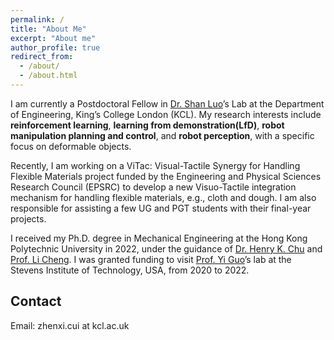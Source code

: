```yaml
---
permalink: /
title: "About Me"
excerpt: "About me"
author_profile: true
redirect_from: 
  - /about/
  - /about.html
---
```


I am currently a Postdoctoral Fellow in [Dr. Shan Luo](https://shanluo.github.io/)’s Lab at the Department of Engineering, King’s College London (KCL). My research interests include **reinforcement learning**, **learning from demonstration(LfD)**, **robot manipulation planning and control**, and **robot perception**, with a specific focus on deformable objects.

Recently, I am working on a ViTac: Visual-Tactile Synergy for Handling Flexible Materials project funded by the Engineering and Physical Sciences Research Council (EPSRC) to develop a new Visuo-Tactile integration mechanism for handling flexible materials, e.g., cloth and dough. I am also responsible for assisting a few UG and PGT students with their final-year projects.

I received my Ph.D. degree in Mechanical Engineering at the Hong Kong Polytechnic University in 2022, under the guidance of [Dr. Henry K. Chu](https://henrychulab.github.io/) and [Prof. Li Cheng](https://www.polyu.edu.hk/researchgrp/chengli/). I was granted funding to visit [Prof. Yi Guo](https://personal.stevens.edu/~yguo1/)’s lab at the Stevens Institute of Technology, USA, from 2020 to 2022.

## Contact
Email: zhenxi.cui at kcl.ac.uk

